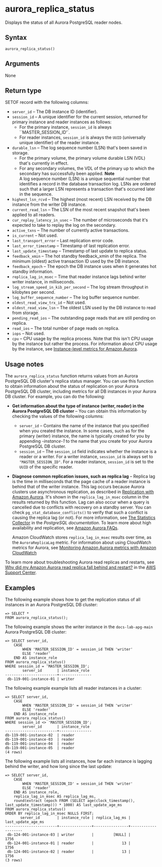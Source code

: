 # aurora\_replica\_status<a name="aurora_replica_status"></a>

Displays the status of all Aurora PostgreSQL reader nodes\. 

## Syntax<a name="aurora_replica_status-syntax"></a>

 

```
aurora_replica_status()
```

## Arguments<a name="aurora_replica_status-arguments"></a>

None

## Return type<a name="aurora_replica_status-return-type"></a>

SETOF record with the following columns:
+ `server_id` – The DB instance ID \(identifier\)\. 
+ `session_id` – A unique identifier for the current session, returned for primary instance and reader instances as follows:
  + For the primary instance, `session_id` is always ``MASTER_SESSION_ID’`\.
  + For reader instances, `session_id` is always the `UUID` \(universally unique identifier\) of the reader instance\.
+ `durable_lsn` – The log sequence number \(LSN\) that's been saved in storage\.
  + For the primary volume, the primary volume durable LSN \(VDL\) that's currently in effect\.
  + For any secondary volumes, the VDL of the primary up to which the secondary has successfully been applied\.
**Note**  
A log sequence number \(LSN\) is a unique sequential number that identifies a record in the database transaction log\. LSNs are ordered such that a larger LSN represents a transaction that's occurred later in the sequence\.
+ `highest_lsn_rcvd` – The highest \(most recent\) LSN received by the DB instance from the writer DB instance\.
+ `current_read_lsn` – The LSN of the most recent snapshot that's been applied to all readers\. 
+ `cur_replay_latency_in_usec` – The number of microseconds that it's expected to take to replay the log on the secondary\. 
+ `active_txns` – The number of currently active transactions\.
+ `is_current` – Not used\.
+ `last_transport_error` – Last replication error code\.
+ `last_error_timestamp` – Timestamp of last replication error\.
+ `last_update_timestamp` – Timestamp of last update to replica status\.
+ `feedback_xmin` – The hot standby feedback\_xmin of the replica\. The minimum \(oldest\) active transaction ID used by the DB instance\.
+ `feedback_epoch` – The epoch the DB instance uses when it generates hot standby information\.
+ `replica_lag_in_msec` – Time that reader instance lags behind writer writer instance, in milliseconds\.
+ `log_stream_speed_in_kib_per_second` – The log stream throughput in kilobytes per second\.
+ `log_buffer_sequence_number` – The log buffer sequence number\.
+ `oldest_read_view_trx_id` – Not used\.
+ `oldest_read_view_lsn` – The oldest LSN used by the DB instance to read from storage\.
+ `pending_read_ios` – The outstanding page reads that are still pending on replica\. 
+ `read_ios` – The total number of page reads on replica\.
+ `iops` – Not used\.
+ `cpu` – CPU usage by the replica process\. Note that this isn't CPU usage by the instance but rather the process\. For information about CPU usage by the instance, see [Instance\-level metrics for Amazon Aurora](Aurora.AuroraMySQL.Monitoring.Metrics.md#Aurora.AuroraMySQL.Monitoring.Metrics.instances)\.

## Usage notes<a name="aurora_replica_status-usage-notes"></a>

The `aurora_replica_status` function returns values from an Aurora PostgreSQL DB cluster's replica status manager\. You can use this function to obtain information about the status of replication on your Aurora PostgreSQL DB cluster, including metrics for all DB instances in your Aurora DB cluster\. For example, you can do the following:
+ **Get information about the type of instance \(writer, reader\) in the Aurora PostgreSQL DB cluster** – You can obtain this information by checking the values of the following columns: 
  + `server_id` – Contains the name of the instance that you specified when you created the instance\. In some cases, such as for the primary \(writer\) instance, the name is typically created for you by appending *\-instance\-1* to the name that you create for your Aurora PostgreSQL DB cluster\.
  + `session_id` – The `session_id` field indicates whether the instance is a reader or a writer\. For a writer instance, `session_id` is always set to `"MASTER_SESSION_ID"`\. For a reader instance, `session_id` is set to the `UUID` of the specific reader\.
+ **Diagnose common replication issues, such as replica lag** – Replica lag is the time in milliseconds that the page cache of a reader instance is behind that of the writer instance\. This lag occurs because Aurora clusters use asynchronous replication, as described in [Replication with Amazon Aurora](Aurora.Replication.md)\. It's shown in the `replica_lag_in_msec` column in the results returned by this function\. Lag can also occur when a query is cancelled due to conflicts with recovery on a standby server\. You can check `pg_stat_database_conflicts()` to verify that such a conflict is causing the replica lag \(or not\)\. For more information, see [The Statistics Collector](https://www.postgresql.org/docs/current/monitoring-stats.html#MONITORING-PG-STAT-DATABASE-CONFLICTS-VIEW) in the *PostgreSQL documentation*\. To learn more about high availability and replication, see [Amazon Aurora FAQs](https://aws.amazon.com/rds/aurora/faqs/#High_Availability_and_Replication)\. 

  Amazon CloudWatch stores `replica_lag_in_msec` results over time, as the `AuroraReplicaLag` metric\. For information about using CloudWatch metrics for Aurora, see [Monitoring Amazon Aurora metrics with Amazon CloudWatch](monitoring-cloudwatch.md) 

To learn more about troubleshooting Aurora read replicas and restarts, see [Why did my Amazon Aurora read replica fall behind and restart?](https://aws.amazon.com/premiumsupport/knowledge-center/aurora-read-replica-restart/) in the [AWS Support Center](https://console.aws.amazon.com/support/home#/)\. 

## Examples<a name="aurora_replica_status-examples"></a>

The following example shows how to get the replication status of all instances in an Aurora PostgreSQL DB cluster:

```
=> SELECT * 
FROM aurora_replica_status();
```

The following example shows the writer instance in the `docs-lab-apg-main` Aurora PostgreSQL DB cluster: 

```
=> SELECT server_id, 
    CASE 
        WHEN 'MASTER_SESSION_ID' = session_id THEN 'writer'
        ELSE 'reader' 
    END AS instance_role
FROM aurora_replica_status() 
WHERE session_id = 'MASTER_SESSION_ID';
        server_id       | instance_role
------------------------+---------------
 db-119-001-instance-01 | writer
```

The following example example lists all reader instances in a cluster:

```
=> SELECT server_id, 
    CASE 
        WHEN 'MASTER_SESSION_ID' = session_id THEN 'writer'
        ELSE 'reader' 
    END AS instance_role
FROM aurora_replica_status() 
WHERE session_id <> 'MASTER_SESSION_ID';
        server_id       | instance_role
------------------------+---------------
db-119-001-instance-02  | reader
db-119-001-instance-03  | reader
db-119-001-instance-04  | reader
db-119-001-instance-05  | reader
(4 rows)
```

The following example lists all instances, how far each instance is lagging behind the writer, and how long since the last update: 

```
=> SELECT server_id, 
    CASE 
        WHEN 'MASTER_SESSION_ID' = session_id THEN 'writer'
        ELSE 'reader' 
    END AS instance_role,
    replica_lag_in_msec AS replica_lag_ms,
    round(extract (epoch FROM (SELECT age(clock_timestamp(), last_update_timestamp))) * 1000) AS last_update_age_ms
FROM aurora_replica_status()
ORDER BY replica_lag_in_msec NULLS FIRST;
       server_id        | instance_role | replica_lag_ms | last_update_age_ms
------------------------+---------------+----------------+--------------------
 db-124-001-instance-03 | writer        |         [NULL] |               1756
 db-124-001-instance-01 | reader        |             13 |               1756
 db-124-001-instance-02 | reader        |             13 |               1756
(3 rows)
```